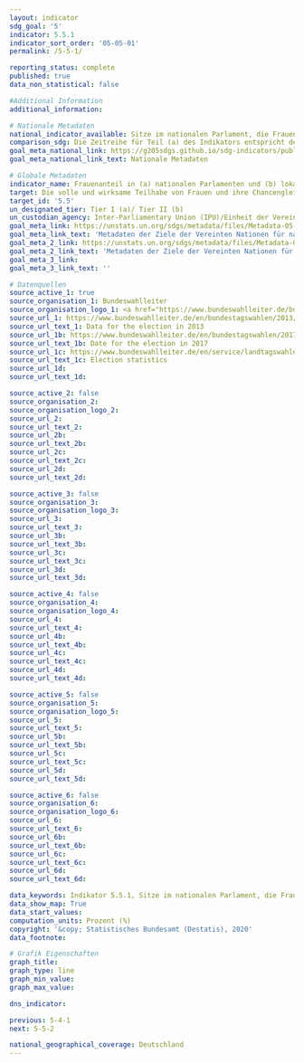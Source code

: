 ```yaml
---
layout: indicator
sdg_goal: '5'
indicator: 5.5.1
indicator_sort_order: '05-05-01'
permalink: /5-5-1/

reporting_status: complete
published: true
data_non_statistical: false

#Additional Information
additional_information: 

# Nationale Metadaten
national_indicator_available: Sitze im nationalen Parlament, die Frauen innehaben <br> Sitze in den Landesparlamenten, die Frauen innehaben
comparison_sdg: Die Zeitreihe für Teil (a) des Indikators entspricht den SDG-Metadaten, zeigt aber nicht den Anteil zum entsprechenden Stichtag. Die Zeitreihe für Teil (b) des Indikators zeigt nur den Anteil in den Regionalparlamenten und nicht in den lokalen Regierungen
goal_meta_national_link: https://g205sdgs.github.io/sdg-indicators/public/MetaDe/5.5.1.pdf
goal_meta_national_link_text: Nationale Metadaten

# Globale Metadaten
indicator_name: Frauenanteil in (a) nationalen Parlamenten und (b) lokalen Regierungen
target: Die volle und wirksame Teilhabe von Frauen und ihre Chancengleichheit bei der Übernahme von Führungsrollen auf allen Ebenen der Entscheidungsfindung im politischen, wirtschaftlichen und öffentlichen Leben sicherstellen
target_id: '5.5'
un_designated_tier: Tier I (a)/ Tier II (b)
un_custodian_agency: Inter-Parliamentary Union (IPU)/Einheit der Vereinten Nationen für Gleichstellung und Ermächtigung der Frauen (UN Women)
goal_meta_link: https://unstats.un.org/sdgs/metadata/files/Metadata-05-05-01a.pdf
goal_meta_link_text: 'Metadaten der Ziele der Vereinten Nationen für nachhaltige Entwicklung (Custodian Agency: Inter-Parliamentary Union (IPU))'
goal_meta_2_link: https://unstats.un.org/sdgs/metadata/files/Metadata-05-05-01b.pdf
goal_meta_2_link_text: 'Metadaten der Ziele der Vereinten Nationen für nachhaltige Entwicklung (Custodian Agency: Einheit der Vereinten Nationen für Gleichstellung und Ermächtigung der Frauen (UN Women))'
goal_meta_3_link: 
goal_meta_3_link_text: ''

# Datenquellen
source_active_1: true
source_organisation_1: Bundeswahlleiter
source_organisation_logo_1: <a href="https://www.bundeswahlleiter.de/bundeswahlleiter.html"><img src="https://g205sdgs.github.io/sdg-indicators/public/logos/bundeswahlleiter.png" alt="Logo bundeswahlleiter" /></a>
source_url_1: https://www.bundeswahlleiter.de/en/bundestagswahlen/2013/publikationen.html
source_url_text_1: Data for the election in 2013
source_url_1b: https://www.bundeswahlleiter.de/en/bundestagswahlen/2017/publikationen.html
source_url_text_1b: Date for the election in 2017
source_url_1c: https://www.bundeswahlleiter.de/en/service/landtagswahlen.html
source_url_text_1c: Election statistics
source_url_1d: 
source_url_text_1d: 

source_active_2: false
source_organisation_2: 
source_organisation_logo_2: 
source_url_2: 
source_url_text_2: 
source_url_2b: 
source_url_text_2b: 
source_url_2c: 
source_url_text_2c: 
source_url_2d: 
source_url_text_2d: 

source_active_3: false
source_organisation_3: 
source_organisation_logo_3: 
source_url_3: 
source_url_text_3: 
source_url_3b: 
source_url_text_3b: 
source_url_3c: 
source_url_text_3c: 
source_url_3d: 
source_url_text_3d: 

source_active_4: false
source_organisation_4: 
source_organisation_logo_4: 
source_url_4: 
source_url_text_4: 
source_url_4b: 
source_url_text_4b: 
source_url_4c: 
source_url_text_4c: 
source_url_4d: 
source_url_text_4d: 

source_active_5: false
source_organisation_5: 
source_organisation_logo_5: 
source_url_5: 
source_url_text_5: 
source_url_5b: 
source_url_text_5b: 
source_url_5c: 
source_url_text_5c: 
source_url_5d: 
source_url_text_5d: 

source_active_6: false
source_organisation_6: 
source_organisation_logo_6: 
source_url_6: 
source_url_text_6: 
source_url_6b: 
source_url_text_6b: 
source_url_6c: 
source_url_text_6c: 
source_url_6d: 
source_url_text_6d: 

data_keywords: Indikator 5.5.1, Sitze im nationalen Parlament, die Frauen innehaben, Sitze in den Landesparlamenten, die Frauen innehaben, Einheit der Vereinten Nationen für Gleichstellung und Ermächtigung der Frauen (UN Women)
data_show_map: True
data_start_values:
computation_units: Prozent (%)
copyright: '&copy; Statistisches Bundesamt (Destatis), 2020'
data_footnote: 

# Grafik Eigenschaften
graph_title: 
graph_type: line
graph_min_value: 
graph_max_value: 

dns_indicator: 

previous: 5-4-1
next: 5-5-2

national_geographical_coverage: Deutschland
---
```


